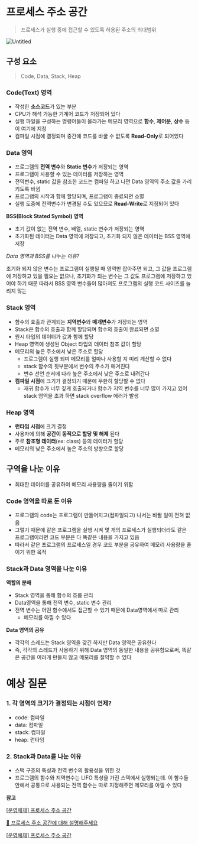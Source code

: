 # 프로세스 주소 공간

> 프로세스가 실행 중에 접근할 수 있도록 허용된 주소의 최대범위
> 

![Untitled](https://blog.kakaocdn.net/dn/5JmVp/btrc1UG1Pcu/KLO84wH2FUYp3jyLmtVNc0/img.png)
## 구성 요소

> Code, Data, Stack, Heap
> 

### Code(Text) 영역

- 작성한 **소스코드**가 있는 부분
- CPU가 해석 가능한 기계어 코드가 저장되어 있다
- 실행 파일을 구성하는 명령어들이 올라가는 메모리 영역으로 **함수**, **제어문**, **상수** 등이 여기에 지정
- 컴파일 시점에 결정되며 중간에 코드를 바꿀 수 없도록 **Read-Only**로 되어있다


### Data 영역

- 프로그램의 **전역 변수**와 **Static 변수**가 저장되는 영역
- 프로그램이 사용할 수 있는 데이터를 저장하는 영역
- 전역변수, static 값을 참조한 코드는 컴파일 하고 나면 Data 영역의 주소 값을 가리키도록 바뀜
- 프로그램의 시작과 함께 할당되며, 프로그램이 종료되면 소멸
- 실행 도중에 전역변수가 변경될 수도 있으므로 **Read-Write**로 지정되어 있다

**BSS(Block Stated Symbol) 영역**

- 초기 값이 없는 전역 변수, 배열, static 변수가 저장되는 영역
- 초기화된 데이터는 Data 영역에 저장되고, 초기화 되지 않은 데이터는 BSS 영역에 저장

*Data 영역과 BSS를 나누는 이유?*

초기화 되지 않은 변수는 프로그램이 실행될 때 영역만 잡아주면 되고, 그 값을 프로그램에 저장하고 있을 필요는 없으나, 초기화가 되는 변수는 그 값도 프로그램에 저장하고 있어야 하기 때문
따라서 BSS 영역 변수들이 많아져도 프로그램의 실행 코드 사이즈를 늘리지 않는

</aside>

### Stack 영역

- 함수의 호출과 관계되는 **지역변수**와 **매개변수**가 저장되는 영역
- Stack은 함수의 호출과 함께 할당되며 함수의 호출이 완료되면 소멸
- 원시 타입의 데이터가 값과 함께 할당
- Heap 영역에 생성된 Object 타입의 데이터 참조 값이 할당
- 메모리의 높은 주소에서 낮은 주소로 할당
    - 프로그램이 실행 되며 메모리를 얼마나 사용할 지 미리 계산할 수 없다
    - stack 함수의 뒷부분에서 변수의 주소가 매겨진다
    - 변수 선언 순서에 다라 높은 주소에서 낮은 주소로 내려간다
- **컴파일 시점**에 크기가 결정되기 때문에 무한히 할당할 수 없다
    - 재귀 함수가 너무 깊게 호출되거나 함수가 지역 변수를 너무 많이 가지고 있어 stack 영역을 초과 하면  stack overflow 에러가 발생

### Heap 영역

- **런타임 시점**에 크기 결정
- 사용자에 의해 **공간이 동적으로 할당 및 해제** 된다
- 주로 **참조형 데이터**(ex: class) 등의 데이터가 할당
- 메모리의 낮은 주소에서 높은 주소의 방향으로 할당

## 구역을 나눈 이유

- 최대한 데이터를 공유하여 메모리 사용량을 줄이기 위함

### Code 영역을 따로 둔 이유

- 프로그램의 code는 프로그램이 만들어지고(컴파일되고) 나서는 바뀔 일이 전혀 없음
- 그렇기 때문에 같은 프로그램을 실행 시켜 몇 개의 프로세스가 실행되더라도 같은 프로그램이라면 코드 부분은 다 똑같은 내용을 가지고 있음
- 따라서 같은 프로그램의 프로세스일 경우 코드 부분을 공유하여 메모리 사용량을 줄이기 위한 목적

### Stack과 Data 영역을 나눈 이유

**역할의 분배**

- Stack 영역을 통해 함수의 흐름 관리
- Data영역을 통해 전역 변수, static 변수 관리
- 전역 변수는 어떤 함수에서도 접근할 수 있기 때문에 Data영역에서 따로 관리
    - 메모리를 아낄 수 있다

**Data 영역의 공유**

- 각각의 스레드는 Stack 영역을 갖긴 하지만 Data 영역은 공유한다
- 즉, 각각의 스레드가 사용하기 위해 Data 영역의 동일한 내용을 공유함으로써, 똑같은 공간을 여러개 만들지 않고 메모리를 절약할 수 있다

# 예상 질문

### 1. 각 영역의 크기가 결정되는 시점이 언제?

- code: 컴파일
- data: 컴파일
- stack: 컴파일
- heap: 런타임

### 2. Stack과 Data를 나눈 이유

- 스택 구조의 특성과 전역 변수의 활용성을 위한 것
- 프로그램의 함수와 지역변수는 LIFO 특성을 가진 스택에서 실행되는데. 이 함수들 안에서 공통으로 사용되는 전역 함수는 따로 지정해주면 메모리를 아낄 수 있다

**참고**

[[운영체제] 프로세스 주소 공간](https://yaelimeee.tistory.com/47)

[🚪 프로세스 주소 공간에 대해 설명해주세요](https://seongeun-it.tistory.com/181)

[[운영체제] 프로세스 주소 공간](https://velog.io/@klm03025/운영체제-프로세스-주소-공간)
